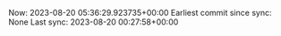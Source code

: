 Now: 2023-08-20 05:36:29.923735+00:00 Earliest commit since sync: None Last sync: 2023-08-20 00:27:58+00:00
